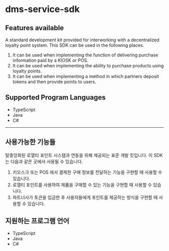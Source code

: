 # dms-service-sdk

## Features available
A standard development kit provided for interworking with a decentralized loyalty point system.
This SDK can be used in the following places.
1. It can be used when implementing the function of delivering purchase information paid by a KIOSK or POS.
2. It can be used when implementing the ability to purchase products using loyalty points.
3. It can be used when implementing a method in which partners deposit tokens and then provide points to users.

## Supported Program Languages
- TypeScript
- Java
- C#


----

## 사용가능한 기능들
탈중앙화된 로열티 포인트 시스템과 연동을 위해 제공되는 표준 개발 킷입니다.
이 SDK 는 다음과 같은 곳에서 사용될 수 있습니다.
1. 키오스크 또는 POS 에서 결제한 구매 정보를 전달하는 기능을 구현할 때 사용할 수 있습니다.
2. 로열티 포인트를 사용하여 제품을 구매할 수 있는 기능을 구현할 때 사용할 수 있습니다.
3. 파트너사가 토큰을 입금한 후 사용자들에게 포인트를 제공하는 방식을 구현할 때 사용할 수 있습니다.

## 지원하는 프로그램 언어
- TypeScript
- Java
- C#